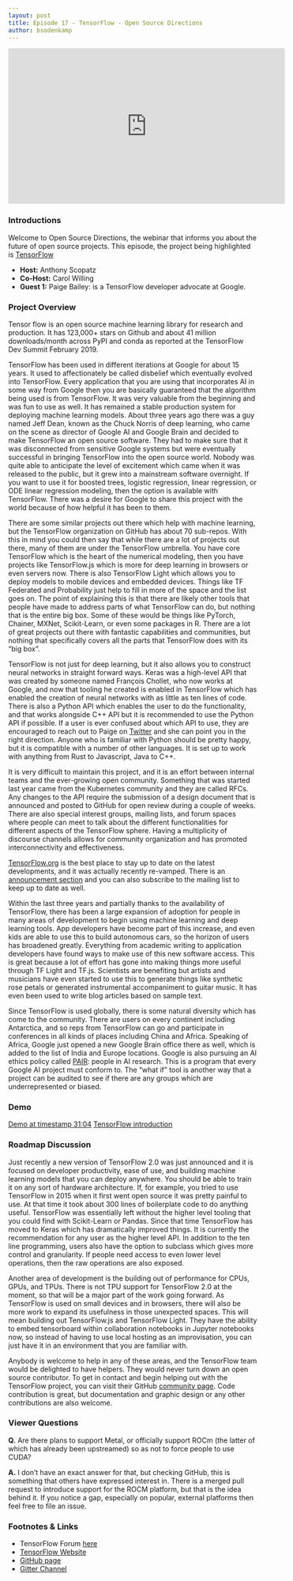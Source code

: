 ```yaml
---
layout: post
title: Episode 17 - TensorFlow - Open Source Directions
author: bsodenkamp
---
```


<iframe width="560" height="315" src="https://www.youtube.com/embed/-fiEzhva2ZY" frameborder="0" allow="accelerometer; autoplay; encrypted-media; gyroscope; picture-in-picture" allowfullscreen></iframe>

### Introductions

Welcome to Open Source Directions, the webinar that informs you about the future of open source projects.
This episode, the project being highlighted is [TensorFlow](https://www.tensorflow.org/)

* **Host:** Anthony Scopatz
* **Co-Host:** Carol Willing
* **Guest 1:** Paige Bailey: is a TensorFlow developer advocate at Google.  

### Project Overview

Tensor flow is an open source machine learning library for research and production.
It has 123,000+ stars on Github and about 41 million downloads/month across PyPI and conda as reported at the TensorFlow Dev Summit February 2019.

TensorFlow has been used in different iterations at Google for about 15 years. It used to affectionately be called disbelief which eventually evolved into TensorFlow.  Every application that you are using that incorporates AI in some way from Google then you are basically guaranteed that the algorithm being used is from TensorFlow.  It was very valuable from the beginning and was fun to use as well.  It has remained a stable production system for deploying machine learning models.  About three years ago there was a guy named Jeff Dean, known as the Chuck Norris of deep learning, who came on the scene as director of Google AI and Google Brain and decided to make TensorFlow an open source software.  They had to make sure that it was disconnected from sensitive Google systems but were eventually successful in bringing TensorFlow into the open source world. Nobody was quite able to anticipate the level of excitement which came when it was released to the public, but it grew into a mainstream software overnight.  If you want to use it for boosted trees, logistic regression, linear regression, or ODE linear regression modeling, then the option is available with TensorFlow. There was a desire for Google to share this project with the world because of how helpful it has been to them.


There are some similar projects out there which help with machine learning, but the TensorFlow organization on GitHub has about 70 sub-repos.  With this in mind you could then say that while there are a lot of projects out there, many of them are under the TensorFlow umbrella.  You have core TensorFlow which is the heart of the numerical modeling, then you have projects like TensorFlow.js which is more for deep learning in browsers or even servers now.  There is also TensorFlow Light which allows you to deploy models to mobile devices and embedded devices.  Things like TF Federated and Probability just help to fill in more of the space and the list goes on.  The point of explaining this is that there are likely other tools that people have made to address parts of what TensorFlow can do, but nothing that is the entire big box.  Some of these would be things like PyTorch, Chainer, MXNet, Scikit-Learn, or even some packages in R.  There are a lot of great projects out there with fantastic capabilities and communities, but nothing that specifically covers all the parts that TensorFlow does with its “big box”.

TensorFlow is not just for deep learning, but it also allows you to construct neural networks in straight forward ways.  Keras was a high-level API that was created by someone named François Chollet, who now works at Google, and now that tooling he created is enabled in TensorFlow which has enabled the creation of neural networks with as little as ten lines of code.  There is also a Python API which enables the user to do the functionality, and that works alongside C++ API but it is recommended to use the Python API if possible.  If a user is ever confused about which API to use, they are encouraged to reach out to Paige on [Twitter](https://twitter.com/DynamicWebPaige) and she can point you in the right direction.  Anyone who is familiar with Python should be pretty happy, but it is compatible with a number of other languages.  It is set up to work with anything from Rust to Javascript, Java to C++.

It is very difficult to maintain this project, and it is an effort between internal teams and the ever-growing open community.  Something that was started last year came from the Kubernetes community and they are called RFCs.  Any changes to the API require the submission of a design document that is announced and posted to GitHub for open review during a couple of weeks.  There are also special interest groups, mailing lists, and forum spaces where people can meet to talk about the different functionalities for different aspects of the TensorFlow sphere.  Having a multiplicity of discourse channels allows for community organization and has promoted interconnectivity and effectiveness. 

[TensorFlow.org](https://www.tensorflow.org/) is the best place to stay up to date on the latest developments, and it was actually recently re-vamped.  There is an [announcement section](https://medium.com/tensorflow/tagged/announcements) and you can also subscribe to the mailing list to keep up to date as well.  

Within the last three years and partially thanks to the availability of TensorFlow, there has been a large expansion of adoption for people in many areas of development to begin using machine learning and deep learning tools.  App developers have become part of this increase, and even kids are able to use this to build autonomous cars, so the horizon of users has broadened greatly.  Everything from academic writing to application developers have found ways to make use of this new software access.  This is great because a lot of effort has gone into making things more useful through TF Light and TF.js.  Scientists are benefiting but artists and musicians have even started to use this to generate things like synthetic rose petals or generated instrumental accompaniment to guitar music.  It has even been used to write blog articles based on sample text.

Since TensorFlow is used globally, there is some natural diversity which has come to the community.  There are users on every continent including Antarctica, and so reps from TensorFlow can go and participate in conferences in all kinds of places including China and Africa.  Speaking of Africa, Google just opened a new Google Brain office there as well, which is added to the list of India and Europe locations.  Google is also pursuing an AI ethics policy called [PAIR](https://twitter.com/StanfordHAI/status/1107627992816275456): people in AI research.  This is a program that every Google AI project must conform to.  The “what if” tool is another way that a project can be audited to see if there are any groups which are underrepresented or biased.  

### Demo

[Demo at timestamp 31:04](https://youtu.be/-fiEzhva2ZY?t=1864)
[TensorFlow introduction](https://www.tensorflow.org/learn)

### Roadmap Discussion

Just recently a new version of TensorFlow 2.0 was just announced and it is focused on developer productivity, ease of use, and building machine learning models that you can deploy anywhere.  You should be able to train it on any sort of hardware architecture.  If, for example, you tried to use TensorFlow in 2015 when it first went open source it was pretty painful to use.  At that time it took about 300 lines of boilerplate code to do anything useful.  TensorFlow was essentially left without the higher level tooling that you could find with Scikit-Learn or Pandas.  Since that time TensorFlow has moved to Keras which has dramatically improved things.  It is currently the recommendation for any user as the higher level API.  In addition to the ten line programming, users also have the option to subclass which gives more control and granularity.  If people need access to even lower level operations, then the raw operations are also exposed.

Another area of development is the building out of performance for CPUs, GPUs, and TPUs.  There is not TPU support for TensorFlow 2.0 at the moment, so that will be a major part of the work going forward.  As TensorFlow is used on small devices and in browsers, there will also be more work to expand its usefulness in those unexpected spaces.  This will mean building out TensorFlow.js and TensorFlow Light.  They have the ability to embed tensorboard within collaboration notebooks in Jupyter notebooks now, so instead of having to use local hosting as an improvisation, you can just have it in an environment that you are familiar with.  

Anybody is welcome to help in any of these areas, and the TensorFlow team would be delighted to have helpers.  They would never turn down an open source contributor.  To get in contact and begin helping out with the TensorFlow project, you can visit their GitHub [community page](https://github.com/tensorflow/community).  Code contribution is great, but documentation and graphic design or any other contributions are also welcome.  

 ### Viewer Questions

**Q.** Are there plans to support Metal, or officially support ROCm (the latter of which has already been upstreamed) so as not to force people to use CUDA?

**A.**  I don’t have an exact answer for that, but checking GitHub, this is something that others have expressed interest in.  There is a merged pull request to introduce support for the ROCM platform, but that is the idea behind it.  If you notice a gap, especially on popular, external platforms then feel free to file an issue.

### Footnotes & Links

* TensorFlow Forum [here](https://www.tensorflow.org/community/forums)
* [TensorFlow Website](https://www.tensorflow.org/)
* [GitHub page](https://github.com/tensorflow)
* [Gitter Channel](https://gitter.im/tensorflow/)

